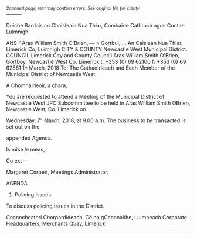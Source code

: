 *<small>Scanned page, text may contain errors. See original file for clarity</small>*  
———

Duiche Bardais an Chaisleain Nua Thiar,
Comhairle Cathrach agus Contae Luimnigh

ANS “ Aras William Smith O'Brien,
— > Gortbui,
. . An Caislean Nua Thiar,
Limerick Co, Luimnigh
CITY & COUNTY Newcastle West Municipal District.
COUNCIL Limerick City and County Council
Aras William Smith O'Brien,
Gortboy,
Newcastle West
Co. Limerick
t: +353 (0) 69 62100
f: +353 (0} 69 62861
1* March, 2018
To: The Cathaoirleach and Each Member of the Municipal District of Newcastle West

A Chomhairleoir, a chara,

You are requested to attend a Meeting of the Municipal District of Newcastle West JPC
Subcommittee to be held in Aras William Smith OBrien, Newcastle West, Co. Limerick on

Wednesday, 7" March, 2018, at 9.00 a.m. The business to be transacted is set out on the

appended Agenda.

Is mise le meas,

Co ext—

Margaret Corbett,
Meetings Administrator.

AGENDA

1. Policing Issues

To discuss policing issues in the District.

Ceanncheathri Chorpardideach, Cé na gCeannaithe, Luimneach
Corporate Headquarters, Merchants Quay, Limerick

---
